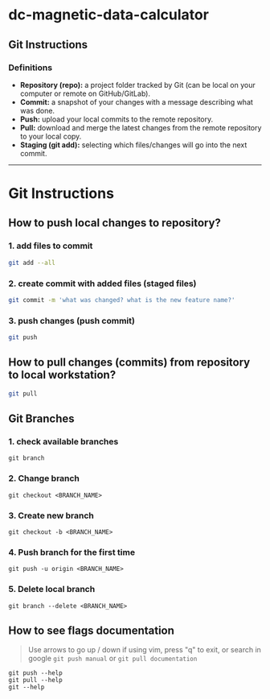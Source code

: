 # dc-magnetic-data-calculator

## Git Instructions

### Definitions
- **Repository (repo):** a project folder tracked by Git (can be local on your computer or remote on GitHub/GitLab).  
- **Commit:** a snapshot of your changes with a message describing what was done.  
- **Push:** upload your local commits to the remote repository.  
- **Pull:** download and merge the latest changes from the remote repository to your local copy.  
- **Staging (git add):** selecting which files/changes will go into the next commit.  

---

# Git Instructions
## How to push local changes to repository?
### 1. add files to commit
```bash
git add --all
```

### 2. create commit with added files (staged files)
```bash
git commit -m 'what was changed? what is the new feature name?'
```

### 3. push changes (push commit)
```bash
git push
```

## How to pull changes (commits) from repository to local workstation?
```bash
git pull
```

## Git Branches
### 1. check available branches
```
git branch
```
### 2. Change branch
```
git checkout <BRANCH_NAME>
```
### 3. Create new branch
```
git checkout -b <BRANCH_NAME>
```

### 4. Push branch **for the first time**
```
git push -u origin <BRANCH_NAME>
```

### 5. Delete local branch
```
git branch --delete <BRANCH_NAME>
```

## How to see flags documentation
>  Use arrows to go up / down if using vim, press "q" to exit, or search in google `git push manual` or `git pull documentation`
```
git push --help
git pull --help
git --help
```